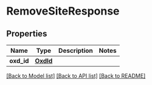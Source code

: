 # RemoveSiteResponse

## Properties
Name | Type | Description | Notes
------------ | ------------- | ------------- | -------------
**oxd_id** | [**OxdId**](OxdId.md) |  | 

[[Back to Model list]](../README.md#documentation-for-models) [[Back to API list]](../README.md#documentation-for-api-endpoints) [[Back to README]](../README.md)

